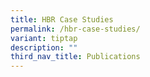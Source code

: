 ```yaml
---
title: HBR Case Studies
permalink: /hbr-case-studies/
variant: tiptap
description: ""
third_nav_title: Publications
---
```

